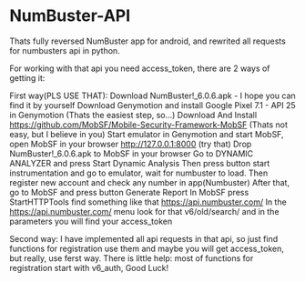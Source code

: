 # NumBuster-API
Thats fully reversed NumBuster app for android, and rewrited all requests for numbusters api in python.

For working with that api you need access_token, there are 2 ways of getting it:

First way(PLS USE THAT):
  Download NumBuster!_6.0.6.apk - I hope you can find it by yourself
  Download Genymotion and install Google Pixel 7.1 - API 25 in Genymotion  (Thats the easiest step, so...)
  Download And Install https://github.com/MobSF/Mobile-Security-Framework-MobSF  (Thats not easy, but I believe in you)
  Start emulator in Genymotion and start MobSF, open MobSF in your browser http://127.0.0.1:8000 (try that)
  Drop NumBuster!_6.0.6.apk to MobSF in your browser
  Go to DYNAMIC ANALYZER and press Start Dynamic Analysis
  Then press button start instrumentation and go to emulator, wait for numbuster to load.
  Then register new account and check any number in app(Numbuster)
  After that, go to MobSF and press button Generate Report
  In MobSF press StartHTTPTools find something like that https://api.numbuster.com/
  In the https://api.numbuster.com/ menu look for that v6/old/search/ and in the parameters you will find your access_token
  
Second way:
  I have implemented all api requests in that api, so just find functions for registration use them and maybe you will get          access_token, but really, use ferst way. There is little help: most of functions for registration start with v6_auth, Good Luck!
